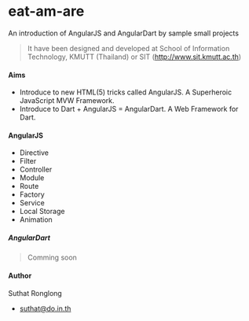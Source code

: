 eat-am-are
==========

An introduction of AngularJS and AngularDart by sample small projects

> It have been designed and developed at School of Information Technology, KMUTT (Thailand) or SIT (http://www.sit.kmutt.ac.th)

#### Aims 

* Introduce to new HTML(5) tricks called AngularJS. A Superheroic JavaScript MVW Framework. 
* Introduce to Dart + AngularJS = AngularDart. A Web Framework for Dart.

#### AngularJS
* Directive
* Filter
* Controller
* Module
* Route
* Factory
* Service
* Local Storage
* Animation

##### AngularDart
> Comming soon

#### Author
Suthat Ronglong
- suthat@do.in.th